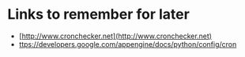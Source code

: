 # Links to remember for later

* [http://www.cronchecker.net](http://www.cronchecker.net)
* [ttps://developers.google.com/appengine/docs/python/config/cron](https://developers.google.com/appengine/docs/python/config/cron)
